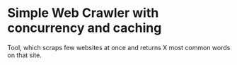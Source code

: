 # Simple Web Crawler with concurrency and caching

Tool, which scraps few websites at once and returns X most common words on that site.
